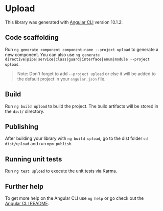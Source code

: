 # Upload

This library was generated with [Angular CLI](https://github.com/angular/angular-cli) version 10.1.2.

## Code scaffolding

Run `ng generate component component-name --project upload` to generate a new component. You can also use `ng generate directive|pipe|service|class|guard|interface|enum|module --project upload`.
> Note: Don't forget to add `--project upload` or else it will be added to the default project in your `angular.json` file. 

## Build

Run `ng build upload` to build the project. The build artifacts will be stored in the `dist/` directory.

## Publishing

After building your library with `ng build upload`, go to the dist folder `cd dist/upload` and run `npm publish`.

## Running unit tests

Run `ng test upload` to execute the unit tests via [Karma](https://karma-runner.github.io).

## Further help

To get more help on the Angular CLI use `ng help` or go check out the [Angular CLI README](https://github.com/angular/angular-cli/blob/master/README.md).
